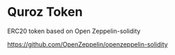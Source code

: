 # Quroz Token
ERC20 token based on Open Zeppelin-solidity

https://github.com/OpenZeppelin/openzeppelin-solidity
